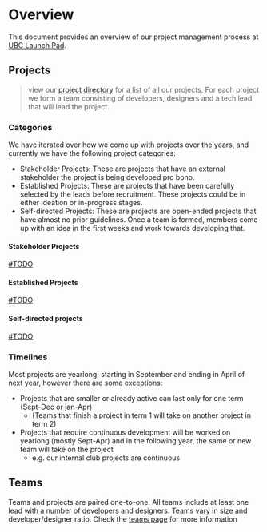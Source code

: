 # Overview

This document provides an overview of our project management process at [UBC Launch Pad](https://ubclaunchpad.com).

## Projects

> view our [project directory](./directory) for a list of all our projects.
> For each project we form a team consisting of developers, designers and a tech lead that will lead the project.

### Categories

We have iterated over how we come up with projects over the years, and currently we have the following project categories:

- Stakeholder Projects: These are projects that have an external stakeholder the project is being developed pro bono.
- Established Projects: These are projects that have been carefully selected by the leads before recruitment. These projects could be in either ideation or in-progress stages.
- Self-directed Projects: These are projects are open-ended projects that have almost no prior guidelines. Once a team is formed, members come up with an idea in the first weeks and work towards developing that.

#### Stakeholder Projects

[#TODO](https://github.com/ubclaunchpad/docs/issues/249)

#### Established Projects

[#TODO](https://github.com/ubclaunchpad/docs/issues/250)

#### Self-directed projects

[#TODO](https://github.com/ubclaunchpad/docs/issues/251)

### Timelines

Most projects are yearlong; starting in September and ending in April of next year, however there are some exceptions:

- Projects that are smaller or already active can last only for one term (Sept-Dec or jan-Apr)
  - (Teams that finish a project in term 1 will take on another project in term 2)
- Projects that require continuous development will be worked on yearlong (mostly Sept-Apr) and in the following year, the same or new team will take on the project
  - e.g. our internal club projects are continuous

## Teams

Teams and projects are paired one-to-one. All teams include at least one lead with a number of developers and designers. Teams vary in size and developer/designer ratio. Check the [teams page](./teams) for more information

